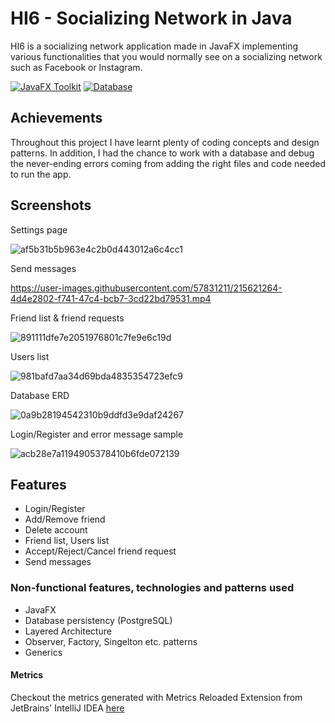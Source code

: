# HI6 - Socializing Network in Java


HI6 is a socializing network application made in JavaFX implementing various functionalities that you would normally see on a socializing network such as Facebook or Instagram. 


[![JavaFX Toolkit](https://img.shields.io/badge/db-PostgreSQL-blue)](https://openjfx.io)
[![Database](https://img.shields.io/badge/toolkit-JavaFX-orange)](https://www.postgresql.org)

## Achievements
Throughout this project I have learnt plenty of coding concepts and design patterns. In addition, I had the chance to work with a database and debug the never-ending errors coming from adding the right files and code needed to run the app. 




## Screenshots
Settings page

![af5b31b5b963e4c2b0d443012a6c4cc1](https://user-images.githubusercontent.com/57831211/215621288-f222fdeb-bf63-4e3a-a294-84ac865c798c.png)

Send messages

https://user-images.githubusercontent.com/57831211/215621264-4d4e2802-f741-47c4-bcb7-3cd22bd79531.mp4

Friend list & friend requests

![891111dfe7e2051976801c7fe9e6c19d](https://user-images.githubusercontent.com/57831211/215621764-63573d8f-1ae0-4e63-99f0-19c1d9fd61bb.png)

Users list

![981bafd7aa34d69bda4835354723efc9](https://user-images.githubusercontent.com/57831211/215621771-84b8c3cc-9831-4315-9767-e291e8e84022.png)

Database ERD

![0a9b28194542310b9ddfd3e9daf24267](https://user-images.githubusercontent.com/57831211/215622103-03a8fd75-860e-424c-990f-1e9635ee152d.png)

Login/Register and error message sample

![acb28e7a1194905378410b6fde072139](https://user-images.githubusercontent.com/57831211/215623086-885cb424-c6c1-44bb-997c-2ff73b377ddf.png)


## Features

- Login/Register
- Add/Remove friend
- Delete account
- Friend list, Users list
- Accept/Reject/Cancel friend request
- Send messages


### Non-functional features, technologies and patterns used
- JavaFX
- Database persistency (PostgreSQL)
- Layered Architecture
- Observer, Factory, Singelton etc. patterns
- Generics







#### Metrics

Checkout the metrics generated with Metrics Reloaded Extension from JetBrains' IntelliJ IDEA [here](https://github.com/denisangel2k2/Socializing-Network/tree/master/metrics)

    